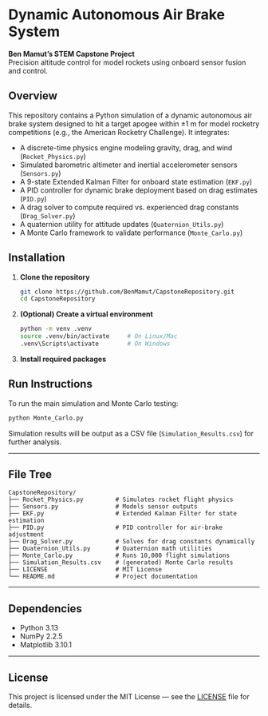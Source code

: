 # Dynamic Autonomous Air Brake System

**Ben Mamut’s STEM Capstone Project**  
Precision altitude control for model rockets using onboard sensor fusion and control.

## Overview

This repository contains a Python simulation of a dynamic autonomous air brake system designed to hit a target apogee within ±1 m for model rocketry competitions (e.g., the American Rocketry Challenge). It integrates:

- A discrete-time physics engine modeling gravity, drag, and wind (`Rocket_Physics.py`)
- Simulated barometric altimeter and inertial accelerometer sensors (`Sensors.py`)
- A 9-state Extended Kalman Filter for onboard state estimation (`EKF.py`)
- A PID controller for dynamic brake deployment based on drag estimates (`PID.py`)
- A drag solver to compute required vs. experienced drag constants (`Drag_Solver.py`)
- A quaternion utility for attitude updates (`Quaternion_Utils.py`)
- A Monte Carlo framework to validate performance (`Monte_Carlo.py`)

## Installation

1. **Clone the repository**
   ```bash
   git clone https://github.com/BenMamut/CapstoneRepository.git
   cd CapstoneRepository
   ```

2. **(Optional) Create a virtual environment**
   ```bash
   python -m venv .venv
   source .venv/bin/activate     # On Linux/Mac
   .venv\Scripts\activate        # On Windows
   ```

3. **Install required packages**

## Run Instructions

To run the main simulation and Monte Carlo testing:
```bash
python Monte_Carlo.py
```
Simulation results will be output as a CSV file (`Simulation_Results.csv`) for further analysis.

---

## File Tree

```
CapstoneRepository/
├── Rocket_Physics.py         # Simulates rocket flight physics
├── Sensors.py                # Models sensor outputs
├── EKF.py                    # Extended Kalman Filter for state estimation
├── PID.py                    # PID controller for air-brake adjustment
├── Drag_Solver.py            # Solves for drag constants dynamically
├── Quaternion_Utils.py       # Quaternion math utilities
├── Monte_Carlo.py            # Runs 10,000 flight simulations
├── Simulation_Results.csv    # (generated) Monte Carlo results
├── LICENSE                   # MIT License
└── README.md                 # Project documentation
```

---

## Dependencies

- Python 3.13
- NumPy 2.2.5
- Matplotlib 3.10.1

---

## License

This project is licensed under the MIT License — see the [LICENSE](LICENSE) file for details.
